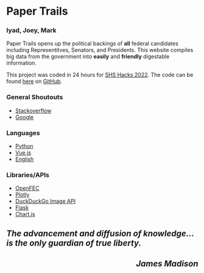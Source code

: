 # Paper Trails
### Iyad, Joey, Mark
Paper Trails opens up the political backings of **all** federal candidates including Representitves, Senators, and Presidents. This website compiles big data from the government into **easily** and **friendly** digestable information.

This project was coded in 24 hours for [SHS Hacks 2022](https://shshacks.io/). The code can be found [here](https://github.com/JosephShepin/shs-hacks-2022) on [GitHub](https://github.com/).


### General Shoutouts
- [Stackoverflow](https://stackoverflow.com/)
- [Google](https://www.google.com/)
### Languages
- [Python](https://www.python.org/)
- [Vue.js](https://vuejs.org/)
- [English](https://en.wikipedia.org/wiki/English_language)
### Libraries/APIs
- [OpenFEC](https://api.open.fec.gov/)
- [Plotly](https://plotly.com/graphing-libraries/)
- [DuckDuckGo Image API](https://github.com/deepanprabhu/duckduckgo-images-api)
- [Flask](https://flask.palletsprojects.com/en/2.1.x/)
- [Chart.js](https://www.chartjs.org/)

## __*The advancement and diffusion of knowledge…is the only guardian of true liberty.*__
<div style="text-align: right"><em><h2>James Madison</h2></em></div>